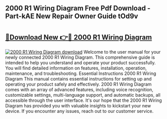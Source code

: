## 2000 R1 Wiring Diagram Free Pdf Download - Part-kAE New Repair Owner Guide tOd9v

# <h2><a href="http://dftpfl.blite.top/?on=2000+R1+Wiring+Diagram">🔗Download New 👉🔴 2000 R1 Wiring Diagram</a></h2>

[![2000 R1 Wiring Diagram download](https://i.imgur.com/lujVjoI.png)](http://dftpfl.blite.top/?on=2000+R1+Wiring+Diagram)
Welcome to the user manual for your newly connected 2000 R1 Wiring Diagram. This comprehensive guide is intended to help you understand and operate your product successfully. You will find detailed information on features, installation, operation, maintenance, and troubleshooting. Essential Instructions 2000 R1 Wiring Diagram This manual contains essential instructions for setting up and operating your product safely and effectively. 2000 R1 Wiring Diagram comes with an array of advanced features, including voice recognition, customizable settings, multi-language support, and automatic backups, all accessible through the user interface. It's our hope that the 2000 R1 Wiring Diagram has provided you with valuable insights to kickstart your new device. If you encounter any issues, reach out to our customer service.
